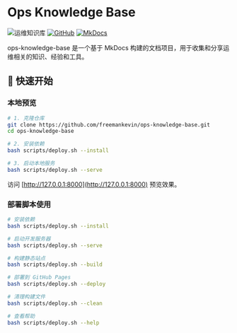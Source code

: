 # Ops Knowledge Base

![运维知识库](https://img.shields.io/badge/运维知识库-v1.0.0-blue?style=for-the-badge)
[![GitHub](https://img.shields.io/github/license/freemankevin/ops-knowledge-base?style=for-the-badge)](https://github.com/freemankevin/ops-knowledge-base)
[![MkDocs](https://img.shields.io/badge/MkDocs-Material-526CFE?style=for-the-badge&logo=MaterialForMkDocs)](https://squidfunk.github.io/mkdocs-material/)

ops-knowledge-base 是一个基于 MkDocs 构建的文档项目，用于收集和分享运维相关的知识、经验和工具。

## 🚀 快速开始

### 本地预览

```bash
# 1. 克隆仓库
git clone https://github.com/freemankevin/ops-knowledge-base.git
cd ops-knowledge-base

# 2. 安装依赖
bash scripts/deploy.sh --install

# 3. 启动本地服务
bash scripts/deploy.sh --serve
```

访问 [http://127.0.0.1:8000](http://127.0.0.1:8000) 预览效果。

### 部署脚本使用

```bash
# 安装依赖
bash scripts/deploy.sh --install

# 启动开发服务器
bash scripts/deploy.sh --serve

# 构建静态站点
bash scripts/deploy.sh --build

# 部署到 GitHub Pages
bash scripts/deploy.sh --deploy

# 清理构建文件
bash scripts/deploy.sh --clean

# 查看帮助
bash scripts/deploy.sh --help
```